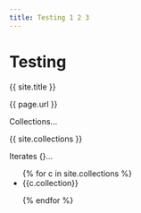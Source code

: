 ```yaml
---
title: Testing 1 2 3
---
```

# Testing

{{ site.title }}   

{{ page.url }}

Collections...

{{ site.collections }}

Iterates {}...

 <ul>
  {% for c in site.collections %}
  <li> {{c.collection}} </li>
    

  {% endfor %}
</ul>
